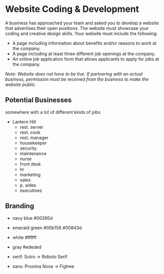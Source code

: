 # Website Coding & Development

A business has approached your team and asked you to develop a website that advertises
their open positions. The website must showcase your coding and creative design skills. Your
website must include the following:

- A page including information about benefits and/or reasons to work at the company.
- A page including at least three different job openings at the company.
- An online job application form that allows applicants to apply for jobs at the company.

_Note: Website does not have to be live. If partnering with an actual business, permission must
be received from the business to make the website public._

## Potential Businesses

somewhere with a lot of different kinds of jobs

- Lantern Hill
  - rest. server
  - rest. cook
  - rest. manager
  - housekeeper
  - security
  - maintenance
  - nurse
  - front desk
  - hr
  - marketing
  - sales
  - p. aides
  - executives

## Branding

- navy blue #00395d
- emerald green #00b156 #00843d
- white #ffffff
- gray #ededed

- serif: Sutro → Roboto Serif
- sans: Proxima Nova → Figtree
